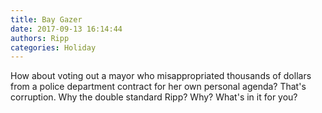 ```yaml
---
title: Bay Gazer
date: 2017-09-13 16:14:44
authors: Ripp
categories: Holiday
---
```


 How about voting out a mayor who misappropriated thousands of dollars from a police department contract for her own personal agenda?  That's corruption.  Why the double standard Ripp?  Why?  What's in it for you?